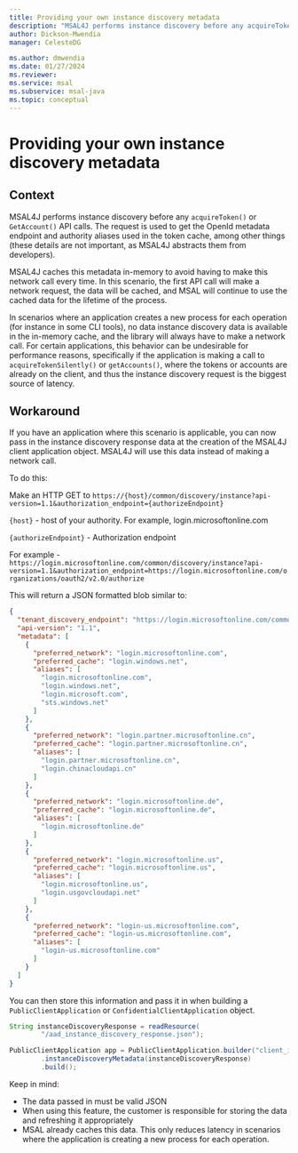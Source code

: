 ```yaml
---
title: Providing your own instance discovery metadata
description: "MSAL4J performs instance discovery before any acquireToken() or GetAccount() API calls. The request is used to get the OpenId metadata endpoint and authority aliases used in the token cache, among other things (these details are not important, as MSAL4J abstracts them from developers)."
author: Dickson-Mwendia
manager: CelesteDG

ms.author: dmwendia
ms.date: 01/27/2024
ms.reviewer:
ms.service: msal
ms.subservice: msal-java
ms.topic: conceptual
---
```


# Providing your own instance discovery metadata

## Context

MSAL4J performs instance discovery before any `acquireToken()` or `GetAccount()` API calls. The request is used to get the OpenId metadata endpoint and authority aliases used in the token cache, among other things (these details are not important, as MSAL4J abstracts them from developers).

MSAL4J caches this metadata in-memory to avoid having to make this network call every time. In this scenario, the first API call will make a network request, the data will be cached, and MSAL will continue to use the cached data for the lifetime of the process.

In scenarios where an application creates a new process for each operation (for instance in some CLI tools), no data instance discovery data is available in the in-memory cache, and the library will always have to make a network call. For certain applications, this behavior can be undesirable for performance reasons, specifically if the application is making a call to `acquireTokenSilently()` or `getAccounts()`, where the tokens or accounts are already on the client, and thus the instance discovery request is the biggest source of latency.

## Workaround

If you have an application where this scenario is applicable, you can now pass in the instance discovery response data at the creation of the MSAL4J client application object. MSAL4J will use this data instead of making a network call.

To do this:

Make an HTTP GET to `https://{host}/common/discovery/instance?api-version=1.1&authorization_endpoint={authorizeEndpoint}`

`{host}` - host of your authority. For example, login.microsoftonline.com

`{authorizeEndpoint}` - Authorization endpoint 

For example - `https://login.microsoftonline.com/common/discovery/instance?api-version=1.1&authorization_endpoint=https://login.microsoftonline.com/organizations/oauth2/v2.0/authorize`

This will return a JSON formatted blob similar to: 

```json
{
  "tenant_discovery_endpoint": "https://login.microsoftonline.com/common/.well-known/openid-configuration",
  "api-version": "1.1",
  "metadata": [
    {
      "preferred_network": "login.microsoftonline.com",
      "preferred_cache": "login.windows.net",
      "aliases": [
        "login.microsoftonline.com",
        "login.windows.net",
        "login.microsoft.com",
        "sts.windows.net"
      ]
    },
    {
      "preferred_network": "login.partner.microsoftonline.cn",
      "preferred_cache": "login.partner.microsoftonline.cn",
      "aliases": [
        "login.partner.microsoftonline.cn",
        "login.chinacloudapi.cn"
      ]
    },
    {
      "preferred_network": "login.microsoftonline.de",
      "preferred_cache": "login.microsoftonline.de",
      "aliases": [
        "login.microsoftonline.de"
      ]
    },
    {
      "preferred_network": "login.microsoftonline.us",
      "preferred_cache": "login.microsoftonline.us",
      "aliases": [
        "login.microsoftonline.us",
        "login.usgovcloudapi.net"
      ]
    },
    {
      "preferred_network": "login-us.microsoftonline.com",
      "preferred_cache": "login-us.microsoftonline.com",
      "aliases": [
        "login-us.microsoftonline.com"
      ]
    }
  ]
}
```

You can then store this information and pass it in when building a `PublicClientApplication` or `ConfidentialClientApplication` object.

```java
String instanceDiscoveryResponse = readResource(
        "/aad_instance_discovery_response.json");

PublicClientApplication app = PublicClientApplication.builder("client_id")
        .instanceDiscoveryMetadata(instanceDiscoveryResponse)
        .build();
```

Keep in mind:

- The data passed in must be valid JSON
- When using this feature, the customer is responsible for storing the data and refreshing it appropriately
- MSAL already caches this data. This only reduces latency in scenarios where the application is creating a new process for each operation.